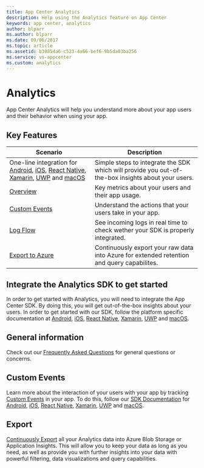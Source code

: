 ```yaml
---
title: App Center Analytics
description: Help using the Analytics feature on App Center
keywords: app center, analytics
author: blparr
ms.author: blparr
ms.date: 09/06/2017
ms.topic: article
ms.assetid: b39854a6-c523-4a66-bef6-9b5da03ba256
ms.service: vs-appcenter
ms.custom: analytics
---
```


# Analytics

App Center Analytics will help you understand more about your app users and their behavior when using your app.

## Key Features

| Scenario | Description |
|--|--|
| One-line integration for [Android](~/sdk/getting-started/android.md), [iOS](~/sdk/getting-started/ios.md), [React Native](~/sdk/getting-started/react-native.md), [Xamarin](~/sdk/getting-started/xamarin.md), [UWP](~/sdk/getting-started/uwp.md) and [macOS](~/sdk/getting-started/macos.md) | Simple steps to integrate the SDK which will provide you out-of-the-box insights about your users.|
| [Overview](~/analytics/overview.md) | Key metrics about your users and their app usage.|
| [Custom Events](~/analytics/event-metrics.md)| Understand the actions that your users take in your app.|
| [Log Flow](~/analytics/log-flow.md)| See incoming logs in real time to check wether your SDK is properly integrated.|
| [Export to Azure](~/analytics/export.md)| Continuously export your raw data into Azure for extended retention and query capabilites.|

## Integrate the Analytics SDK to get started

In order to get started with Analytics, you will need to integrate the App Center SDK. By doing this, you will get out-of-the-box insights about your users.
In order to get started with our SDK, follow the platform specific documentation at [Android](~/sdk/getting-started/android.md), [iOS](~/sdk/getting-started/ios.md), [React Native](~/sdk/getting-started/react-native.md), [Xamarin](~/sdk/getting-started/xamarin.md), [UWP](~/sdk/getting-started/uwp.md) and [macOS](~/sdk/getting-started/macos.md).


## General information

Check out our [Frequently Asked Questions](~/analytics/faq.md) for general questions or concerns.


## Custom Events

Learn more about the interaction of your users with your app by tracking [Custom Events](~/analytics/event-metrics.md) in your app. To do this, follow our [SDK Documentation](~/sdk/index.md) for [Android](~/sdk/analytics/android.md), [iOS](~/sdk/analytics/ios.md), [React Native](~/sdk/analytics/react-native.md), [Xamarin](~/sdk/analytics/xamarin.md), [UWP](~/sdk/analytics/uwp.md) and [macOS](~/sdk/analytics/macos.md).


## Export

[Continuously Export](~/analytics/export.md) all your Analytics data into Azure Blob Storage or Application Insights. This will allow you to keep your data as long as you need, as well as provide you with further insights into your data with powerful filtering, data visualizations and query capabilities.
